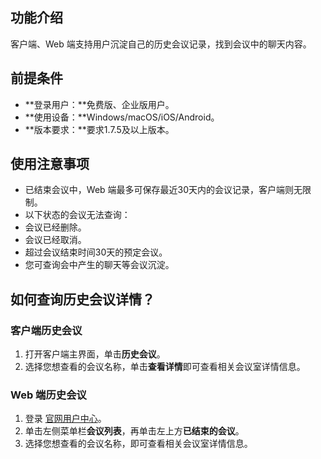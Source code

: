 ## 功能介绍
客户端、Web 端支持用户沉淀自己的历史会议记录，找到会议中的聊天内容。

## 前提条件
- **登录用户：**免费版、企业版用户。
- **使用设备：**Windows/macOS/iOS/Android。
- **版本要求：**要求1.7.5及以上版本。

## 使用注意事项
- 已结束会议中，Web 端最多可保存最近30天内的会议记录，客户端则无限制。
- 以下状态的会议无法查询：
 - 会议已经删除。
 - 会议已经取消。
 - 超过会议结束时间30天的预定会议。
- 您可查询会中产生的聊天等会议沉淀。

## 如何查询历史会议详情？
### 客户端历史会议
1. 打开客户端主界面，单击**历史会议**。
2. 选择您想查看的会议名称，单击**查看详情**即可查看相关会议室详情信息。

### Web 端历史会议
1. 登录 [官网用户中心](https://intl.cloud.tencent.com/zh/document/product/1054)。
2. 单击左侧菜单栏**会议列表**，再单击左上方**已结束的会议**。
3. 选择您想查看的会议名称，即可查看相关会议室详情信息。

